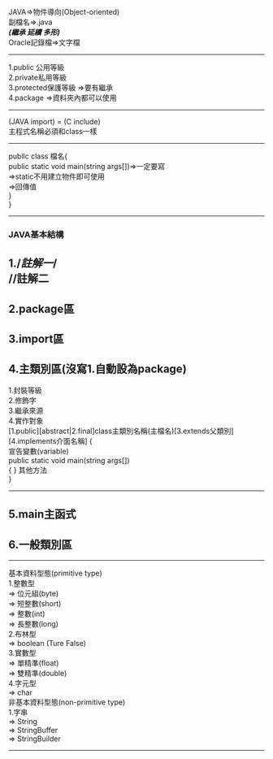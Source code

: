 JAVA=>物件導向(Object-oriented)    
副檔名=>.java  
***(繼承 延續 多形)***  
Oracle記錄檔=>文字檔  

------------
1.public 公用等級    
2.private私用等級  
3.protected保護等級  =>要有繼承  
4.package =>資料夾內都可以使用

------------
(JAVA import) = (C include)  
主程式名稱必須和class一樣

------------

publlc class 檔名{   
public static void main(string args[])=>一定要寫    
 =>static不用建立物件即可使用    
 =>回傳值    
   }  
}  

------------
### JAVA基本結構
1./*註解一*/  
  //註解二  
------------
2.package區 
------------
3.import區  
------------
4.主類別區(沒寫1.自動設為package)
------------
   1.封裝等級    
   2.修飾字  
   3.繼承來源  
   4.實作對象  
[1.public][abstract|2.final]class主類別名稱(主檔名)[3.extends父類別][4.implements介面名稱]
{  
宣告變數(variable)  
public static void main(string args[])  
{
}
其他方法  
}

------------
5.main主函式  
------------

6.一般類別區  
------------
--------------------
基本資料型態(primitive type)     
1.整數型  
      => 位元組(byte)   
      => 短整數(short)    
      => 整數(int)   
      => 長整數(long)    
2.布林型  
      => boolean (Ture False)  
3.實數型  
      => 單精準(float)  
      => 雙精準(double)  
4.字元型  
      => char  
非基本資料型態(non-primitive type)      
 1.字串  
      => String  
      => StringBuffer  
      => StringBuilder 
      
------------
